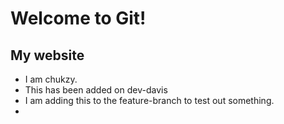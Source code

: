 # Welcome to Git!
## My website
- I am chukzy.
- This has been added on dev-davis
- I am adding this to the feature-branch to test out something.
- 